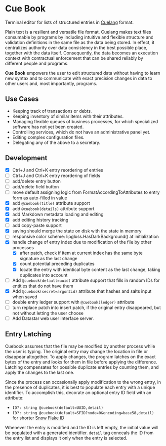 # Cue Book

Terminal editor for lists of structured entries in [Cuelang](https://cuelang.org/) format.

Plain text is a resilient and versatile file format. Cuelang makes text files consumable by programs
by including intuitive and flexible structure and validation definitions in the same file as the data being stored. In effect,
it centralizes authority over data consistency in the best possible place, together with the data itself. Consequently, the data
becomes an execution context with contractual enforcement that can be shared reliably by different people and programs.

**Cue Book** empowers the user to edit structured data without having to learn new syntax and to communicate with exact precision
changes in data to other users and, most importantly, programs.

## Use Cases

- Keeping track of transactions or debts.
- Keeping inventory of similar items with their attributes.
- Managing flexible queues of business processes, for which specialized software has not yet been created.
- Controlling services, which do not have an administrative panel yet.
- Editing complex configuration files.
- Delegating any of the above to a secretary.

## Development

- [x] Ctrl+J and Ctrl+K entry reordering of entries
- [ ] Ctrl+J and Ctrl+K entry reordering of fields
- [ ] add/delete entry button
- [ ] add/delete field button
- [ ] move default assigning logic from FormatAccordingToAttributes to entry form as auto-filled in value
- [x] add `@cuebook(title)` attribute support
- [x] add `@cuebook(details)` attribute support
- [x] add Markdown metadata loading and editing
- [x] add editing history tracking
- [ ] add copy-paste support
- [x] saving should merge the state on disk with the state in memory
- [ ] responsive color scheme: lipgloss.HasDarkBackground() at initialization
- [x] handle change of entry index due to modification of the file by other processes
    - [x] after patch, check if item at current index has the same byte signature as the last change
    - [x] count potential preceding duplicates
    - [x] locate the entry with identical byte content as the last change, taking duplicates into account
- [ ] Add `@cuebook(default=uuid)` attribute support that fills in random IDs for entities that do not have them
- [x] Add `@cuebook(secret=argon2id)` attribute that hashes and salts input when saved
- [ ] double entry ledger support with `@cuebook(ledger)` attribute
- [ ] turn replace patch into insert patch, if the original entry disappeared, but not without letting the user choose
- [ ] Add Datastar web user interface server.

## Entry Latching

Cuebook assumes that the file may be modified by another process while the user is typing. The original entry may change the location in file or disappear altogether. To apply changes, the program latches on the exact bytes of the entry and looks for them in file before applying the difference. Latching compensates for possible duplicate entries by counting them, and apply the changes to the last one.

Since the process can occasionally apply modification to the wrong entry, in the presence of duplicates, it is best to populate each entry with a unique identifier. To accomplish this, decorate an optional entry ID field with an attribute:

- `ID?: string @cuebook(default=UUID,detail)`
- `ID?: string @cuebook(default=SFID?node=0&encoding=base58,detail)` for shorter [Snow Flake ID](https://en.wikipedia.org/wiki/Snowflake_ID)

Whenever the entry is modified and the ID is left empty, the initial value will be populated with a generated identifier. `detail` tag conceals the ID from the entry list and displays it only when the entry is selected.
